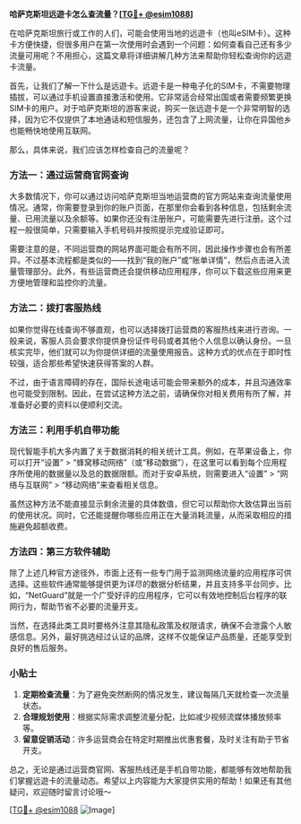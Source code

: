 **哈萨克斯坦远遊卡怎么查流量？[[TG💪+ @esim1088](https://t.me/s/esim1088)]**

在哈萨克斯坦旅行或工作的人们，可能会使用当地的远遊卡（也叫eSIM卡）。这种卡方便快捷，但很多用户在第一次使用时会遇到一个问题：如何查看自己还有多少流量可用呢？不用担心，这篇文章将详细讲解几种方法来帮助你轻松查询你的远遊卡流量。

首先，让我们了解一下什么是远遊卡。远遊卡是一种电子化的SIM卡，不需要物理插拔，可以通过手机设置直接激活和使用。它非常适合经常出国或者需要频繁更换SIM卡的用户。对于哈萨克斯坦的游客来说，购买一张远遊卡是一个非常明智的选择，因为它不仅提供了本地通话和短信服务，还包含了上网流量，让你在异国他乡也能畅快地使用互联网。

那么，具体来说，我们应该怎样检查自己的流量呢？

### 方法一：通过运营商官网查询

大多数情况下，你可以通过访问哈萨克斯坦当地运营商的官方网站来查询流量使用情况。通常，你需要登录到你的账户页面，在那里你会看到各种信息，包括剩余流量、已用流量以及余额等。如果你还没有注册账户，可能需要先进行注册。这个过程一般很简单，只需要输入手机号码并按照提示完成验证即可。

需要注意的是，不同运营商的网站界面可能会有所不同，因此操作步骤也会有所差异。不过基本流程都是类似的——找到“我的账户”或“账单详情”，然后点击进入流量管理部分。此外，有些运营商还会提供移动应用程序，你可以下载这些应用来更方便地管理和监控你的流量。

### 方法二：拨打客服热线

如果你觉得在线查询不够直观，也可以选择拨打运营商的客服热线来进行咨询。一般来说，客服人员会要求你提供身份证件号码或者其他个人信息以确认身份。一旦核实完毕，他们就可以为你提供详细的流量使用报告。这种方式的优点在于即时性较强，适合那些希望快速获得答案的人群。

不过，由于语言障碍的存在，国际长途电话可能会带来额外的成本，并且沟通效率也可能受到限制。因此，在尝试这种方法之前，请确保你对相关费用有所了解，并准备好必要的资料以便顺利交流。

### 方法三：利用手机自带功能

现代智能手机大多内置了关于数据消耗的相关统计工具。例如，在苹果设备上，你可以打开“设置” > “蜂窝移动网络”（或“移动数据”），在这里可以看到每个应用程序所使用的数据量以及总的数据限额。而对于安卓系统，则需要进入“设置” > “网络与互联网” > “移动网络”来查看相关信息。

虽然这种方法不能直接显示剩余流量的具体数值，但它可以帮助你大致估算出当前的使用状况。同时，它还能提醒你哪些应用正在大量消耗流量，从而采取相应的措施避免超额收费。

### 方法四：第三方软件辅助

除了上述几种官方途径外，市面上还有一些专门用于监测网络流量的应用程序可供选择。这些软件通常能够提供更为详尽的数据分析结果，并且支持多平台同步。比如，“NetGuard”就是一个广受好评的应用程序，它可以有效地控制后台程序的联网行为，帮助节省不必要的流量开支。

当然，在选择此类工具时要格外注意其隐私政策及权限请求，确保不会泄露个人敏感信息。另外，最好挑选经过认证的品牌，这样不仅能保证产品质量，还能享受到良好的售后服务。

### 小贴士

1. **定期检查流量**：为了避免突然断网的情况发生，建议每隔几天就检查一次流量状态。
2. **合理规划使用**：根据实际需求调整流量分配，比如减少视频流媒体播放频率等。
3. **留意促销活动**：许多运营商会在特定时期推出优惠套餐，及时关注有助于节省开支。

总之，无论是通过运营商官网、客服热线还是手机自带功能，都能够有效地帮助我们掌握远遊卡的流量动态。希望以上内容能为大家提供实用的帮助！如果还有其他疑问，欢迎随时留言讨论哦～

[[TG💪+ @esim1088](https://t.me/s/esim1088) ![Image](https://i.postimg.cc/4NQfJmqS/Snipaste-2025-05-13-00-14-12.png)]
